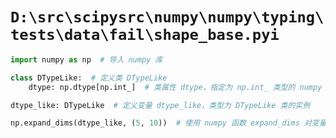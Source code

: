 # `D:\src\scipysrc\numpy\numpy\typing\tests\data\fail\shape_base.pyi`

```py
import numpy as np  # 导入 numpy 库

class DTypeLike:  # 定义类 DTypeLike
    dtype: np.dtype[np.int_]  # 类属性 dtype，指定为 np.int_ 类型的 numpy 数据类型

dtype_like: DTypeLike  # 定义变量 dtype_like，类型为 DTypeLike 类的实例

np.expand_dims(dtype_like, (5, 10))  # 使用 numpy 函数 expand_dims 对变量 dtype_like 进行维度扩展，传入参数 (5, 10)，出现错误 "E: No overload variant"
```